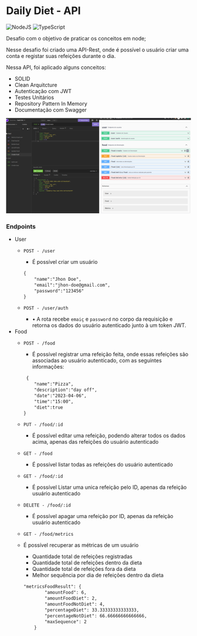 # Daily Diet - API
![NodeJS](https://img.shields.io/badge/node.js-6DA55F?style=for-the-badge&logo=node.js&logoColor=white)  ![TypeScript](https://img.shields.io/badge/typescript-%23007ACC.svg?style=for-the-badge&logo=typescript&logoColor=white)

Desafio com o objetivo de praticar os conceitos em node;

Nesse desafio foi criado uma API-Rest, onde é possível o usuário criar uma conta e registar suas refeições durante o dia. 

Nessa API, foi aplicado alguns conceitos:

- SOLID
- Clean Arquitcture
- Autenticação com JWT
- Testes Unitários
- Repository Pattern In Memory
- Documentação com Swagger

![Untitled.png](documentation.png)

### Endpoints

- User
    - `POST - /user`
        - É possível criar um usuário
        
        ```tsx
        {
        	"name":"Jhon Doe",
        	"email":"jhon-doe@gmail.com",
        	"password":"123456"
        }
        ```
        
    - `POST - /user/auth`
        - • A rota recebe `emaiç` e `password` no corpo da requisição e retorna os dados do usuário autenticado junto à um token JWT.
- Food
    - `POST - /food`
        - É possível registrar uma refeição feita, onde essas refeições são associadas ao usuário autenticado, com as seguintes informações:
        
        ```tsx
         {
        	"name":"Pizza",
        	"description":"day off",
        	"date":"2023-04-06",
        	"time":"15:00",
        	"diet":true
        }
        ```
        
    - `PUT - /food/:id`
        - É possível editar uma refeição, podendo alterar todos os dados acima, apenas das refeições do usuário autenticado
    - `GET - /food`
        - É possível listar todas as refeições do usuário autenticado
    - `GET - /food/:id`
        - É possível Listar uma unica refeição pelo ID, apenas da refeição usuário autenticado
    - `DELETE - /food/:id`
        - É possível apagar uma refeição por ID, apenas da refeição usuário autenticado
    - `GET - /food/metrics`
    - É possível recuperar as métricas de um usuário
        - Quantidade total de refeições	registradas
        - Quantidade total de refeições	dentro da dieta
        - Quantidade total de refeições	fora da dieta
        - Melhor sequência por dia de	refeições dentro da dieta
        
        ```tsx
        "metricsFoodResult": {
        		"amountFood": 6,
        		"amountFoodDiet": 2,
        		"amountFoodNotDiet": 4,
        		"percentageDiet": 33.33333333333333,
        		"percentageNotDiet": 66.66666666666666,
        		"maxSequence": 2
        	}
        ```
        

